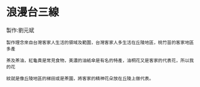 # 浪漫台三線

製作:劉元斌

``` 
製作理念來自台灣客家人生活的領域及範圍，台灣客家人多生活在丘陵地區，桃竹苗的客家地區多產

茶及茶油，紅龜貴是常見食物，美濃的油紙傘是有名的特產，油桐花又是客家的代表花，所以我的花

紋就是像丘陵地區的梯田或是茶園，將客家的精神花朵放在丘陵上做代表。
```